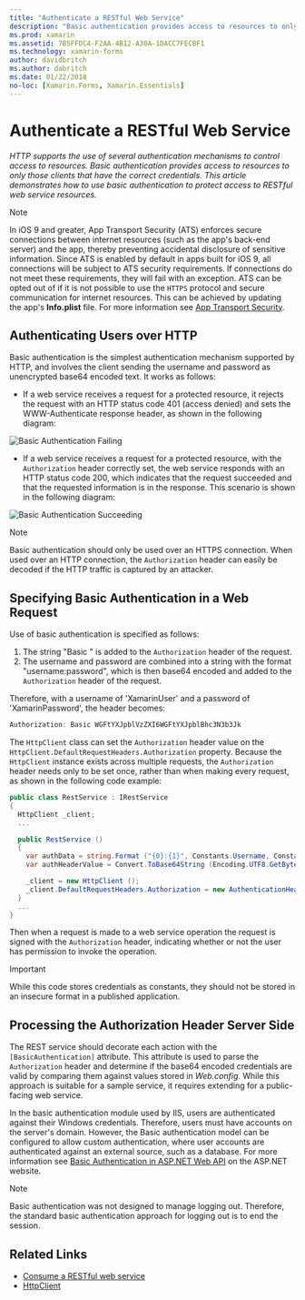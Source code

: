 ```yaml
---
title: "Authenticate a RESTful Web Service"
description: "Basic authentication provides access to resources to only those clients that have the correct credentials. This article explains how to use basic authentication to protect access to RESTful web service resources."
ms.prod: xamarin
ms.assetid: 7B5FFDC4-F2AA-4B12-A30A-1DACC7FECBF1
ms.technology: xamarin-forms
author: davidbritch
ms.author: dabritch
ms.date: 01/22/2018
no-loc: [Xamarin.Forms, Xamarin.Essentials]
---
```


# Authenticate a RESTful Web Service

_HTTP supports the use of several authentication mechanisms to control access to resources. Basic authentication provides access to resources to only those clients that have the correct credentials. This article demonstrates how to use basic authentication to protect access to RESTful web service resources._

> [!NOTE]
> In iOS 9 and greater, App Transport Security (ATS) enforces secure connections between internet resources (such as the app's back-end server) and the app, thereby preventing accidental disclosure of sensitive information. Since ATS is enabled by default in apps built for iOS 9, all connections will be subject to ATS security requirements. If connections do not meet these requirements, they will fail with an exception.
> ATS can be opted out of if it is not possible to use the `HTTPS` protocol and secure communication for internet resources. This can be achieved by updating the app's **Info.plist** file. For more information see [App Transport Security](~/ios/app-fundamentals/ats.md).

## Authenticating Users over HTTP

Basic authentication is the simplest authentication mechanism supported by HTTP, and involves the client sending the username and password as unencrypted base64 encoded text. It works as follows:

- If a web service receives a request for a protected resource, it rejects the request with an HTTP status code 401 (access denied) and sets the WWW-Authenticate response header, as shown in the following diagram:

![](rest-images/basic-authentication-fail.png "Basic Authentication Failing")

- If a web service receives a request for a protected resource, with the `Authorization` header correctly set, the web service responds with an HTTP status code 200, which indicates that the request succeeded and that the requested information is in the response. This scenario is shown in the following diagram:

![](rest-images/basic-authentication-success.png "Basic Authentication Succeeding")

> [!NOTE]
> Basic authentication should only be used over an HTTPS connection. When used over an HTTP connection, the `Authorization` header can easily be decoded if the HTTP traffic is captured by an attacker.

## Specifying Basic Authentication in a Web Request

Use of basic authentication is specified as follows:

1. The string "Basic " is added to the `Authorization` header of the request.
1. The username and password are combined into a string with the format "username:password", which is then base64 encoded and added to the `Authorization` header of the request.

Therefore, with a username of 'XamarinUser' and a password of 'XamarinPassword', the header becomes:

```csharp
Authorization: Basic WGFtYXJpblVzZXI6WGFtYXJpblBhc3N3b3Jk
```

The `HttpClient` class can set the `Authorization` header value on the `HttpClient.DefaultRequestHeaders.Authorization` property. Because the `HttpClient` instance exists across multiple requests, the `Authorization` header needs only to be set once, rather than when making every request, as shown in the following code example:

```csharp
public class RestService : IRestService
{
  HttpClient _client;
  ...

  public RestService ()
  {
    var authData = string.Format ("{0}:{1}", Constants.Username, Constants.Password);
    var authHeaderValue = Convert.ToBase64String (Encoding.UTF8.GetBytes (authData));

    _client = new HttpClient ();
    _client.DefaultRequestHeaders.Authorization = new AuthenticationHeaderValue ("Basic", authHeaderValue);
  }
  ...
}
```

Then when a request is made to a web service operation the request is signed with the `Authorization` header, indicating whether or not the user has permission to invoke the operation.

> [!IMPORTANT]
> While this code stores credentials as constants, they should not be stored in an insecure format in a published application.

## Processing the Authorization Header Server Side

The REST service should decorate each action with the `[BasicAuthentication]` attribute. This attribute is used to parse the `Authorization` header and determine if the base64 encoded credentials are valid by comparing them against values stored in *Web.config*. While this approach is suitable for a sample service, it requires extending for a public-facing web service.

In the basic authentication module used by IIS, users are authenticated against their Windows credentials. Therefore, users must have accounts on the server's domain. However, the Basic authentication model can be configured to allow custom authentication, where user accounts are authenticated against an external source, such as a database. For more information see [Basic Authentication in ASP.NET Web API](https://www.asp.net/web-api/overview/security/basic-authentication) on the ASP.NET website.

> [!NOTE]
> Basic authentication was not designed to manage logging out. Therefore, the standard basic authentication approach for logging out is to end the session.

## Related Links

- [Consume a RESTful web service](~/xamarin-forms/data-cloud/web-services/rest.md)
- [HttpClient](https://msdn.microsoft.com/library/system.net.http.httpclient(v=vs.110).aspx)
